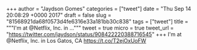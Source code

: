 
+++
author = "Jaydson Gomes"
categories = ["tweet"]
date = "Thu Sep 14 20:08:29 +0000 2017"
draft = false
slug = "81568921da68f0573d4fe6316e33a181bb30c838"
tags = ["tweet"]
title = """I'm at @Netflix, Inc. in ..."""
tweet = true
micro = true
tweet_url = "https://twitter.com/jaydson/status/908422220388716545"
+++
I'm at @Netflix, Inc. in Los Gatos, CA https://t.co/T2ejOxUoFW
